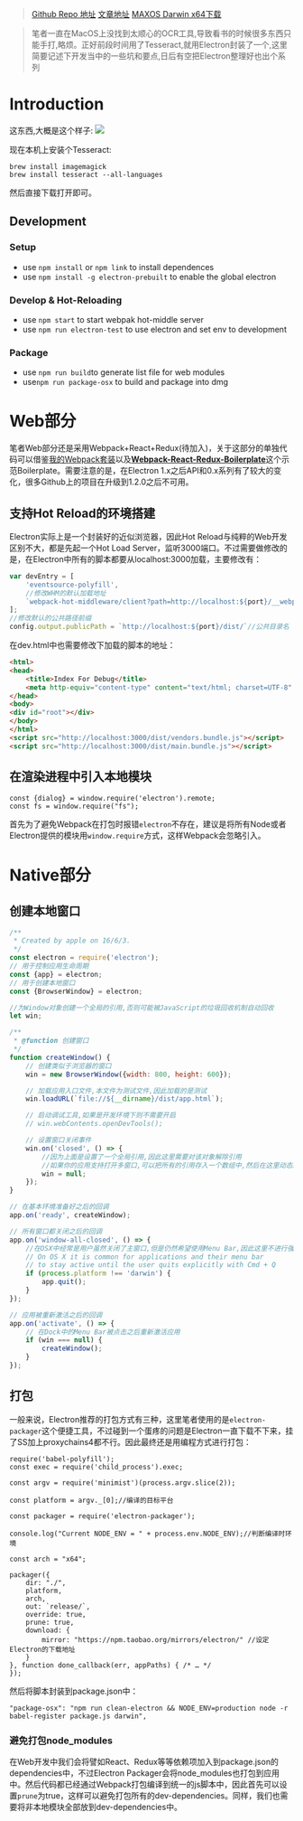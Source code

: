 > [Github Repo 地址](https://github.com/wxyyxc1992/ElectronOCR)
> [文章地址]()
> [MAXOS Darwin x64下载](https://github.com/wxyyxc1992/ElectronOCR/raw/master/dist/ElectronOCR.zip)



> 笔者一直在MacOS上没找到太顺心的OCR工具,导致看书的时候很多东西只能手打,略烦。正好前段时间用了Tesseract,就用Electron封装了一个,这里简要记述下开发当中的一些坑和要点,日后有空把Electron整理好也出个系列

# Introduction

这东西,大概是这个样子:
![](https://raw.githubusercontent.com/wxyyxc1992/ElectronOCR/master/assets/images/screenshot/screenshot-hdfs.png)

现在本机上安装个Tesseract:
```
brew install imagemagick
brew install tesseract --all-languages
```
然后直接下载打开即可。

## Development

### Setup

- use `npm install` or `npm link` to install dependences
- use `npm install -g electron-prebuilt` to enable the global electron

### Develop & Hot-Reloading

- use `npm start` to start webpak hot-middle server
- use `npm run electron-test` to use electron and set env to development

### Package

- use `npm run build`to generate list file for web modules
- use`npm run package-osx` to build and package into dmg

# Web部分

笔者Web部分还是采用Webpack+React+Redux(待加入)，关于这部分的单独代码可以借鉴[我的Webpack套装](https://segmentfault.com/a/1190000005122575)以及[**Webpack-React-Redux-Boilerplate**](https://github.com/wxyyxc1992/Webpack-React-Redux-Boilerplate)这个示范Boilerplate。需要注意的是，在Electron 1.x之后API和0.x系列有了较大的变化，很多Github上的项目在升级到1.2.0之后不可用。

## 支持Hot Reload的环境搭建

Electron实际上是一个封装好的近似浏览器，因此Hot Reload与纯粹的Web开发区别不大，都是先起一个Hot Load Server，监听3000端口。不过需要做修改的是，在Electron中所有的脚本都要从localhost:3000加载，主要修改有：

```javascript
var devEntry = [
    'eventsource-polyfill',
    //修改WHM的默认加载地址
    `webpack-hot-middleware/client?path=http://localhost:${port}/__webpack_hmr`,
];
//修改默认的公共路径前缀
config.output.publicPath = `http://localhost:${port}/dist/`//公共目录名
```

在dev.html中也需要修改下加载的脚本的地址：

```html
<html>
<head>
    <title>Index For Debug</title>
    <meta http-equiv="content-type" content="text/html; charset=UTF-8" />
</head>
<body>
<div id="root"></div>
</body>
</html>
<script src="http://localhost:3000/dist/vendors.bundle.js"></script>
<script src="http://localhost:3000/dist/main.bundle.js"></script>
```

## 在渲染进程中引入本地模块

```
const {dialog} = window.require('electron').remote;
const fs = window.require("fs");
```

首先为了避免Webpack在打包时报错`electron`不存在，建议是将所有Node或者Electron提供的模块用`window.require`方式，这样Webpack会忽略引入。

# Native部分

## 创建本地窗口

```javascript
/**
 * Created by apple on 16/6/3.
 */
const electron = require('electron');
// 用于控制应用生命周期
const {app} = electron;
// 用于创建本地窗口
const {BrowserWindow} = electron;

//为Window对象创建一个全局的引用,否则可能被JavaScript的垃圾回收机制自动回收
let win;

/**
 * @function 创建窗口
 */
function createWindow() {
    // 创建类似于浏览器的窗口
    win = new BrowserWindow({width: 800, height: 600});

    // 加载应用入口文件,本文件为测试文件,因此加载的是测试
    win.loadURL(`file://${__dirname}/dist/app.html`);

    // 启动调试工具,如果是开发环境下则不需要开启
    // win.webContents.openDevTools();

    // 设置窗口关闭事件
    win.on('closed', () => {
        //因为上面是设置了一个全局引用,因此这里需要对该对象解除引用
        //如果你的应用支持打开多窗口,可以把所有的引用存入一个数组中,然后在这里动态删除
        win = null;
    });
}

// 在基本环境准备好之后的回调
app.on('ready', createWindow);

// 所有窗口都关闭之后的回调
app.on('window-all-closed', () => {
    //在OSX中经常是用户虽然关闭了主窗口,但是仍然希望使用Menu Bar,因此这里不进行强行关闭
    // On OS X it is common for applications and their menu bar
    // to stay active until the user quits explicitly with Cmd + Q
    if (process.platform !== 'darwin') {
        app.quit();
    }
});

// 应用被重新激活之后的回调
app.on('activate', () => {
    // 在Dock中的Menu Bar被点击之后重新激活应用
    if (win === null) {
        createWindow();
    }
});

```



## 打包

一般来说，Electron推荐的打包方式有三种，这里笔者使用的是`electron-packager`这个便捷工具，不过碰到一个蛋疼的问题是Electron一直下载不下来，挂了SS加上proxychains4都不行。因此最终还是用编程方式进行打包：

```
require('babel-polyfill');
const exec = require('child_process').exec;

const argv = require('minimist')(process.argv.slice(2));

const platform = argv._[0];//编译的目标平台

const packager = require('electron-packager');

console.log("Current NODE_ENV = " + process.env.NODE_ENV);//判断编译时环境

const arch = "x64";

packager({
    dir: "./",
    platform,
    arch,
    out: `release/`,
    override: true,
    prune: true,
    download: {
        mirror: "https://npm.taobao.org/mirrors/electron/" //设定Electron的下载地址
    }
}, function done_callback(err, appPaths) { /* … */
});
```

然后将脚本封装到package.json中：

```
"package-osx": "npm run clean-electron && NODE_ENV=production node -r babel-register package.js darwin",
```



### 避免打包node_modules

在Web开发中我们会将譬如React、Redux等等依赖项加入到package.json的dependencies中，不过Electron Packager会将node_modules也打包到应用中。然后代码都已经通过Webpack打包编译到统一的js脚本中，因此首先可以设置`prune`为true，这样可以避免打包所有的dev-dependencies。同样，我们也需要将非本地模块全部放到dev-dependencies中。